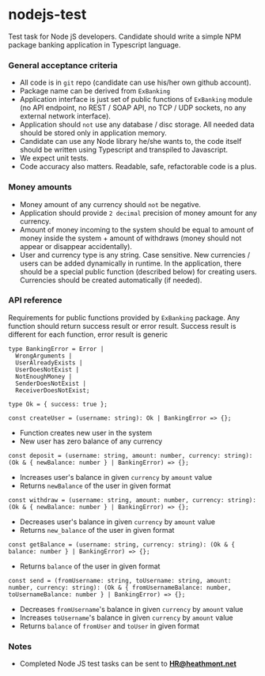 # nodejs-test

Test task for Node jS developers. Candidate should write a simple NPM package banking application in Typescript language.

### General acceptance criteria

- All code is in `git` repo (candidate can use his/her own github account).
- Package name can be derived from `ExBanking`
- Application interface is just set of public functions of `ExBanking` module (no API endpoint, no REST / SOAP API, no TCP / UDP sockets, no any external network interface).
- Application should `not` use any database / disc storage. All needed data should be stored only in application memory.
- Candidate can use any Node library he/she wants to, the code itself should be written using Typescript and transpiled to Javascript.
- We expect unit tests.
- Code accuracy also matters. Readable, safe, refactorable code is a plus.

### Money amounts

- Money amount of any currency should `not` be negative.
- Application should provide `2 decimal` precision of money amount for any currency.
- Amount of money incoming to the system should be equal to amount of money inside the system + amount of withdraws (money should not appear or disappear accidentally).
- User and currency type is any string. Case sensitive. New currencies / users can be added dynamically in runtime. In the application, there should be a special public function (described below) for creating users. Currencies should be created automatically (if needed).

### API reference

Requirements for public functions provided by `ExBanking` package. Any function should return success result or error result. Success result is different for each function, error result is generic

```
type BankingError = Error | 
  WrongArguments | 
  UserAlreadyExists | 
  UserDoesNotExist |
  NotEnoughMoney | 
  SenderDoesNotExist | 
  ReceiverDoesNotExist;
```

```
type Ok = { success: true };
```

`const createUser = (username: string): Ok | BankingError => {};`

- Function creates new user in the system
- New user has zero balance of any currency

`const deposit = (username: string, amount: number, currency: string): (Ok & { newBalance: number } | BankingError) => {};`

- Increases user's balance in given `currency` by `amount` value
- Returns `newBalance` of the user in given format

`const withdraw = (username: string, amount: number, currency: string): (Ok & { newBalance: number } | BankingError) => {};`

- Decreases user's balance in given `currency` by `amount` value
- Returns `new_balance` of the user in given format

`const getBalance = (username: string, currency: string): (Ok & { balance: number } | BankingError) => {};`

- Returns `balance` of the user in given format

`const send = (fromUsername: string, toUsername: string, amount: number, currency: string): (Ok & { fromUsernameBalance: number, toUsernameBalance: number } | BankingError) => {};`

- Decreases `fromUsername`'s balance in given `currency` by `amount` value
- Increases `toUsername`'s balance in given `currency` by `amount` value
- Returns `balance` of `fromUser` and `toUser` in given format

### Notes

- Completed Node JS test tasks can be sent to **HR@heathmont.net**

<!-- Global site tag (gtag.js) - Google Analytics -->
<script async="async" src="https://www.googletagmanager.com/gtag/js?id=UA-109361792-1"></script>
<script>
  window.dataLayer = window.dataLayer || [];
  function gtag(){dataLayer.push(arguments);}
  gtag('js', new Date());

  gtag('config', 'UA-109361792-1');
</script>
